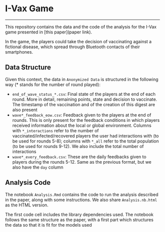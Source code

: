 # I-Vax Game

---

This repository contains the data and the code of the analysis for the I-Vax game presented in [this paper](paper link).

In the game, the players could take the decision of vaccinating against a fictional disease, which spread through Bluetooth contacts of their smartphones.


## Data Structure

Given this context, the data in `Anonymized Data` is structured in the following way (* stands for the number of round played):
* `end_of_wave_status_*.csv`: Final state of the players at the end of each round. More in detail, remaining points, state and decision to vaccinate. The timestamp of the vaccination and of the creation of this digest are also present
* `wave*_feedback_eow.csv`: Feedback given to the players at the end of rounds. This is only present for the feedback conditions in which players received information about the local or global environment. Columns with `*_interactions` refer to the number of vaccinated/infected/recovered players the user had interactions with (to be used for rounds 5-8); columns with `*_all` refer to the total population (to be used for rounds 9-12). We also include the total number of interactions
* `wave*_every_feedback.csv`: These are the daily feedbacks given to players during the rounds 5-12. Same as the previous format, but we also have the `day` column


## Analysis Code

The notebook `Analysis.Rmd` contains the code to run the analysis described in the paper, along with some instructions. We also share `Analysis.nb.html` as the HTML version.

The first code cell includes the library dependencies used. The notebook follows the same structure as the paper, with a first part which structures the data so that it is fit for the models used